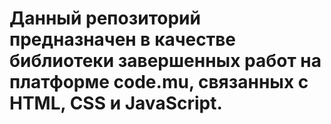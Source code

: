 # Данный репозиторий предназначен в качестве библиотеки завершенных работ на платформе code.mu, связанных с HTML, CSS и JavaScript.
